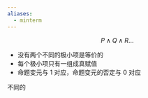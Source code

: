 ```yaml
---
aliases:
  - minterm
---
```

$$
P \wedge Q \wedge R \dots
$$

- 没有两个不同的极小项是等价的
- 每个极小项只有一组成真赋值
- 命题变元与 1 对应，命题变元的否定与 0 对应

不同的